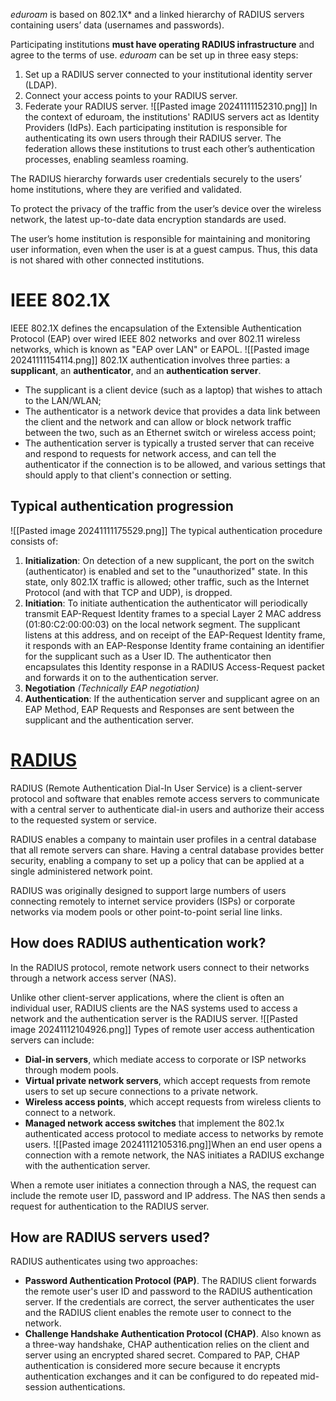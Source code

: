 *eduroam* is based on 802.1X* and a linked hierarchy of RADIUS servers containing users’ data (usernames and passwords).

Participating institutions **must have operating RADIUS infrastructure** and agree to the terms of use. *eduroam* can be set up in three easy steps:
1. Set up a RADIUS server connected to your institutional identity server (LDAP).
2. Connect your access points to your RADIUS server.
3. Federate your RADIUS server.
![[Pasted image 20241111152310.png]]
In the context of eduroam, the institutions' RADIUS servers act as Identity Providers (IdPs). Each participating institution is responsible for authenticating its own users through their RADIUS server. The federation allows these institutions to trust each other’s authentication processes, enabling seamless roaming.

The RADIUS hierarchy forwards user credentials securely to the users’ home institutions, where they are verified and validated.

To protect the privacy of the traffic from the user’s device over the wireless network, the latest up-to-date data encryption standards are used.

The user’s home institution is responsible for maintaining and monitoring user information, even when the user is at a guest campus. Thus, this data is not shared with other connected institutions.
# IEEE 802.1X
IEEE 802.1X defines the encapsulation of the Extensible Authentication Protocol (EAP) over wired IEEE 802 networks  and over 802.11 wireless networks, which is known as "EAP over LAN" or EAPOL.
![[Pasted image 20241111154114.png]]
802.1X authentication involves three parties: a **supplicant**, an **authenticator**, and an **authentication server**.
- The supplicant is a client device (such as a laptop) that wishes to attach to the LAN/WLAN;
- The authenticator is a network device that provides a data link between the client and the network and can allow or block network traffic between the two, such as an Ethernet switch or wireless access point;
- The authentication server is typically a trusted server that can receive and respond to requests for network access, and can tell the authenticator if the connection is to be allowed, and various settings that should apply to that client's connection or setting.
## Typical authentication progression
![[Pasted image 20241111175529.png]]
The typical authentication procedure consists of:
1. **Initialization**: On detection of a new supplicant, the port on the switch (authenticator) is enabled and set to the "unauthorized" state. In this state, only 802.1X traffic is allowed; other traffic, such as the Internet Protocol (and with that TCP and UDP), is dropped.
2. **Initiation**: To initiate authentication the authenticator will periodically transmit EAP-Request Identity frames to a special Layer 2 MAC address (01:80:C2:00:00:03) on the local network segment. The supplicant listens at this address, and on receipt of the EAP-Request Identity frame, it responds with an EAP-Response Identity frame containing an identifier for the supplicant such as a User ID. The authenticator then encapsulates this Identity response in a RADIUS Access-Request packet and forwards it on to the authentication server.
3. **Negotiation** _(Technically EAP negotiation)_
4. **Authentication**: If the authentication server and supplicant agree on an EAP Method, EAP Requests and Responses are sent between the supplicant and the authentication server.
# [RADIUS](https://www.techtarget.com/searchsecurity/definition/RADIUS)
RADIUS (Remote Authentication Dial-In User Service) is a client-server protocol and software that enables remote access servers to communicate with a central server to authenticate dial-in users and authorize their access to the requested system or service.

RADIUS enables a company to maintain user profiles in a central database that all remote servers can share. Having a central database provides better security, enabling a company to set up a policy that can be applied at a single administered network point.

RADIUS was originally designed to support large numbers of users connecting remotely to internet service providers (ISPs) or corporate networks via modem pools or other point-to-point serial line links.
## How does RADIUS authentication work?
In the RADIUS protocol, remote network users connect to their networks through a network access server (NAS).

Unlike other client-server applications, where the client is often an individual user, RADIUS clients are the NAS systems used to access a network and the authentication server is the RADIUS server.
![[Pasted image 20241112104926.png]]
Types of remote user access authentication servers can include:
- **Dial-in servers**, which mediate access to corporate or ISP networks through modem pools.
- **Virtual private network servers**, which accept requests from remote users to set up secure connections to a private network.
- **Wireless access points**, which accept requests from wireless clients to connect to a network.
- **Managed network access switches** that implement the 802.1x authenticated access protocol to mediate access to networks by remote users.
![[Pasted image 20241112105316.png]]When an end user opens a connection with a remote network, the NAS initiates a RADIUS exchange with the authentication server.

When a remote user initiates a connection through a NAS, the request can include the remote user ID, password and IP address. The NAS then sends a request for authentication to the RADIUS server.
## How are RADIUS servers used?
RADIUS authenticates using two approaches:
- **Password Authentication Protocol (PAP)**. The RADIUS client forwards the remote user's user ID and password to the RADIUS authentication server. If the credentials are correct, the server authenticates the user and the RADIUS client enables the remote user to connect to the network.
- **Challenge Handshake Authentication Protocol (CHAP)**. Also known as a three-way handshake, CHAP authentication relies on the client and server using an encrypted shared secret. Compared to PAP, CHAP authentication is considered more secure because it encrypts authentication exchanges and it can be configured to do repeated mid-session authentications.